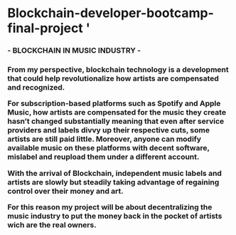 # Blockchain-developer-bootcamp-final-project '
<h3>- BLOCKCHAIN IN MUSIC INDUSTRY -<h3> 
 From my perspective, blockchain technology is a development that could help revolutionalize how artists are compensated and recognized. <p> <P>For subscription-based platforms such as Spotify and Apple Music, how artists are compensated for the music they create hasn’t changed substantially meaning that even after service providers and labels divvy up their respective cuts, some artists are still paid little. Moreover, anyone can modify available music on these platforms with decent software, mislabel and reupload them under a different account.<P> <P>With the arrival of Blockchain, independent music labels and artists are slowly but steadily taking advantage of regaining control over their money and art.
<p> For this reason my project will be about decentralizing the music industry to put the money back in the pocket of artists wich are the real owners.
